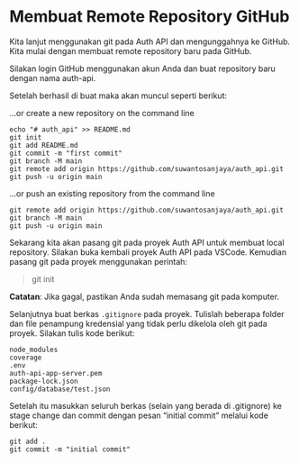 # Membuat Remote Repository GitHub

Kita lanjut menggunakan git pada Auth API dan mengunggahnya ke GitHub. Kita mulai dengan membuat remote repository baru pada GitHub.

Silakan login GitHub menggunakan akun Anda dan buat repository baru dengan nama auth-api.

Setelah berhasil di buat maka akan muncul seperti berikut:

…or create a new repository on the command line
```
echo "# auth_api" >> README.md
git init
git add README.md
git commit -m "first commit"
git branch -M main
git remote add origin https://github.com/suwantosanjaya/auth_api.git
git push -u origin main
```

…or push an existing repository from the command line
```
git remote add origin https://github.com/suwantosanjaya/auth_api.git
git branch -M main
git push -u origin main
```

Sekarang kita akan pasang git pada proyek Auth API untuk membuat local repository. Silakan buka kembali proyek Auth API pada VSCode. Kemudian pasang git pada proyek menggunakan perintah:
> git init

**Catatan**: Jika gagal, pastikan Anda sudah memasang git pada komputer.

Selanjutnya buat berkas `.gitignore` pada proyek. Tulislah beberapa folder dan file penampung kredensial yang tidak perlu dikelola oleh git pada proyek. Silakan tulis kode berikut:
```
node_modules
coverage
.env
auth-api-app-server.pem
package-lock.json
config/database/test.json
```

Setelah itu masukkan seluruh berkas (selain yang berada di .gitignore) ke stage change dan commit dengan pesan “initial commit” melalui kode berikut:
```
git add .
git commit -m "initial commit"
```